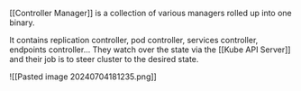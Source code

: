 [[Controller Manager]] is a collection   of various managers rolled up into one binary.

It contains replication controller, pod controller, services controller, endpoints controller... They watch over the state via the [[Kube API Server]] and their job is to steer cluster to the desired state.

![[Pasted image 20240704181235.png]]
